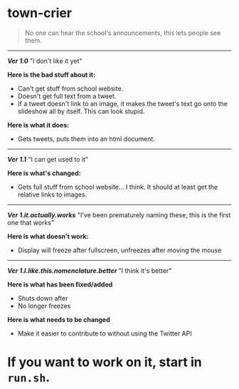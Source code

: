 # town-crier  
> No one can hear the school's announcements, this lets people see them.  
  
<hr>  
  
***Ver 1.0*** "I don't like it yet"  

**Here is the bad stuff about it:**
- Can't get stuff from school website.  
- Doesn't get full text from a tweet.  
- If a tweet doesn't link to an image, it makes the tweet's text go onto the slideshow all by itself. This can look stupid.  

**Here is what it does:**  
- Gets tweets, puts them into an html document.  
  
<hr>  
  
***Ver 1.1*** "I can get used to it"  
  
**Here is what's changed:**  
- Gets full stuff from school website... I think. It should at least get the relative links to images.  
  
<hr>  

***Ver 1.it.actually.works*** "I've been prematurely naming these, this is the first one that works"  
  
**Here is what doesn't work:**  
- Display will freeze after fullscreen, unfreezes after moving the mouse  
  
<hr>  
  
***Ver 1.I.like.this.nomenclature.better*** "I think it's better"  
  
**Here is what has been fixed/added**  
- Shuts down after  
- No longer freezes  
  
**Here is what needs to be changed**  
- Make it easier to contribute to without using the Twitter API  
  
# If you want to work on it, start in `run.sh`.  
